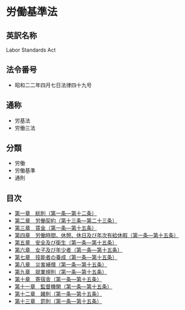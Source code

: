 # 労働基準法

## 英訳名称

Labor Standards Act

## 法令番号

- 昭和二二年四月七日法律四十九号

## 通称

- 労基法
- 労働三法

## 分類

- 労働
- 労働基準
- 通則

## 目次

- [第一章　総則（第一条―第十二条）](/chapter1.md#%E7%AC%AC%E4%B8%80%E7%AB%A0%E7%B7%8F%E5%89%87)
- [第二章　労働契約（第十三条―第二十三条）]()
- [第三章　賃金（第一条―第十五条）]()
- [第四章　労働時間、休憩、休日及び年次有給休暇（第一条―第十五条）]()
- [第五章　安全及び衛生（第一条―第十五条）]()
- [第六章　女子及び年少者（第一条―第十五条）]()
- [第七章　技能者の養成（第一条―第十五条）]()
- [第八章　災害補償（第一条―第十五条）]()
- [第九章　就業規則（第一条―第十五条）]()
- [第十章　寄宿舎（第一条―第十五条）]()
- [第十一章　監督機関（第一条―第十五条）]()
- [第十二章　雑則（第一条―第十五条）]()
- [第十三章　罰則（第一条―第十五条）]()

